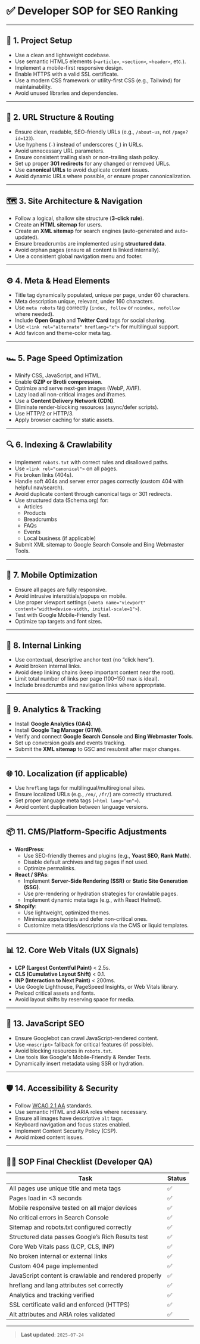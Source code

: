 # ✅ Developer SOP for SEO Ranking

---

## 📁 1. Project Setup

- Use a clean and lightweight codebase.
- Use semantic HTML5 elements (`<article>`, `<section>`, `<header>`, etc.).
- Implement a mobile-first responsive design.
- Enable HTTPS with a valid SSL certificate.
- Use a modern CSS framework or utility-first CSS (e.g., Tailwind) for maintainability.
- Avoid unused libraries and dependencies.

---

## 🧱 2. URL Structure & Routing

- Ensure clean, readable, SEO-friendly URLs (e.g., `/about-us`, not `/page?id=123`).
- Use hyphens (`-`) instead of underscores (`_`) in URLs.
- Avoid unnecessary URL parameters.
- Ensure consistent trailing slash or non-trailing slash policy.
- Set up proper **301 redirects** for any changed or removed URLs.
- Use **canonical URLs** to avoid duplicate content issues.
- Avoid dynamic URLs where possible, or ensure proper canonicalization.

---

## 🗺️ 3. Site Architecture & Navigation

- Follow a logical, shallow site structure (**3-click rule**).
- Create an **HTML sitemap** for users.
- Create an **XML sitemap** for search engines (auto-generated and auto-updated).
- Ensure breadcrumbs are implemented using **structured data**.
- Avoid orphan pages (ensure all content is linked internally).
- Use a consistent global navigation menu and footer.

---

## ⚙️ 4. Meta & Head Elements

- Title tag dynamically populated, unique per page, under 60 characters.
- Meta description unique, relevant, under 160 characters.
- Use `meta robots` tag correctly (`index, follow` or `noindex, nofollow` where needed).
- Include **Open Graph** and **Twitter Card** tags for social sharing.
- Use `<link rel="alternate" hreflang="x">` for multilingual support.
- Add favicon and theme-color meta tag.

---

## 🏎️ 5. Page Speed Optimization

- Minify CSS, JavaScript, and HTML.
- Enable **GZIP or Brotli compression**.
- Optimize and serve next-gen images (WebP, AVIF).
- Lazy load all non-critical images and iframes.
- Use a **Content Delivery Network (CDN)**.
- Eliminate render-blocking resources (async/defer scripts).
- Use HTTP/2 or HTTP/3.
- Apply browser caching for static assets.

---

## 🔍 6. Indexing & Crawlability

- Implement `robots.txt` with correct rules and disallowed paths.
- Use `<link rel="canonical">` on all pages.
- Fix broken links (404s).
- Handle soft 404s and server error pages correctly (custom 404 with helpful nav/search).
- Avoid duplicate content through canonical tags or 301 redirects.
- Use structured data (Schema.org) for:
  - Articles
  - Products
  - Breadcrumbs
  - FAQs
  - Events
  - Local business (if applicable)
- Submit XML sitemap to Google Search Console and Bing Webmaster Tools.

---

## 📱 7. Mobile Optimization

- Ensure all pages are fully responsive.
- Avoid intrusive interstitials/popups on mobile.
- Use proper viewport settings (`<meta name="viewport" content="width=device-width, initial-scale=1">`).
- Test with Google Mobile-Friendly Test.
- Optimize tap targets and font sizes.

---

## 🔗 8. Internal Linking

- Use contextual, descriptive anchor text (no “click here”).
- Avoid broken internal links.
- Avoid deep linking chains (keep important content near the root).
- Limit total number of links per page (100–150 max is ideal).
- Include breadcrumbs and navigation links where appropriate.

---

## 🧾 9. Analytics & Tracking

- Install **Google Analytics (GA4)**.
- Install **Google Tag Manager (GTM)**.
- Verify and connect **Google Search Console** and **Bing Webmaster Tools**.
- Set up conversion goals and events tracking.
- Submit the **XML sitemap** to GSC and resubmit after major changes.

---

## 🌐 10. Localization (if applicable)

- Use `hreflang` tags for multilingual/multiregional sites.
- Ensure localized URLs (e.g., `/en/`, `/fr/`) are correctly structured.
- Set proper language meta tags (`<html lang="en">`).
- Avoid content duplication between language versions.

---

## 📦 11. CMS/Platform-Specific Adjustments

- **WordPress**:
  - Use SEO-friendly themes and plugins (e.g., **Yoast SEO**, **Rank Math**).
  - Disable default archives and tag pages if not used.
  - Optimize permalinks.
- **React / SPAs**:
  - Implement **Server-Side Rendering (SSR)** or **Static Site Generation (SSG)**.
  - Use pre-rendering or hydration strategies for crawlable pages.
  - Implement dynamic meta tags (e.g., with React Helmet).
- **Shopify**:
  - Use lightweight, optimized themes.
  - Minimize apps/scripts and defer non-critical ones.
  - Customize meta titles/descriptions via the CMS or liquid templates.

---

## 📊 12. Core Web Vitals (UX Signals)

- **LCP (Largest Contentful Paint)** < 2.5s.
- **CLS (Cumulative Layout Shift)** < 0.1.
- **INP (Interaction to Next Paint)** < 200ms.
- Use Google Lighthouse, PageSpeed Insights, or Web Vitals library.
- Preload critical assets and fonts.
- Avoid layout shifts by reserving space for media.

---

## 🧠 13. JavaScript SEO

- Ensure Googlebot can crawl JavaScript-rendered content.
- Use `<noscript>` fallback for critical features (if possible).
- Avoid blocking resources in `robots.txt`.
- Use tools like Google's Mobile-Friendly & Render Tests.
- Dynamically insert metadata using SSR or hydration.

---

## 🛡️ 14. Accessibility & Security

- Follow [WCAG 2.1 AA](https://www.w3.org/WAI/standards-guidelines/wcag/) standards.
- Use semantic HTML and ARIA roles where necessary.
- Ensure all images have descriptive `alt` tags.
- Keyboard navigation and focus states enabled.
- Implement Content Security Policy (CSP).
- Avoid mixed content issues.

---

## 🧑‍💻 SOP Final Checklist (Developer QA)

| Task                                                  | Status |
|-------------------------------------------------------|--------|
| All pages use unique title and meta tags              | ✅  |
| Pages load in <3 seconds                              | ✅  |
| Mobile responsive tested on all major devices         | ✅  |
| No critical errors in Search Console                  | ✅  |
| Sitemap and robots.txt configured correctly           | ✅  |
| Structured data passes Google’s Rich Results test     | ✅  |
| Core Web Vitals pass (LCP, CLS, INP)                  | ✅  |
| No broken internal or external links                  | ✅  |
| Custom 404 page implemented                           | ✅  |
| JavaScript content is crawlable and rendered properly | ✅  |
| hreflang and lang attributes set correctly            | ✅  |
| Analytics and tracking verified                       | ✅  |
| SSL certificate valid and enforced (HTTPS)            | ✅  |
| Alt attributes and ARIA roles validated               | ✅  |

---

> **Last updated**: `2025-07-24`
